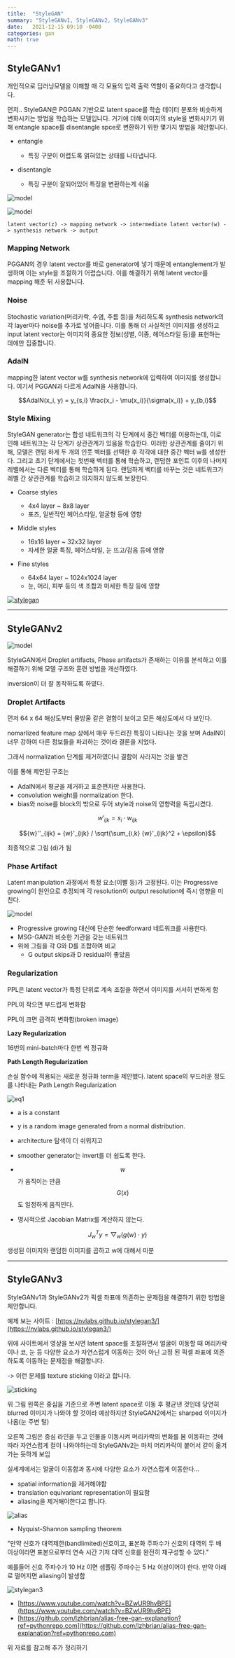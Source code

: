 ```yaml
---
title:  "StyleGAN"
summary: "StyleGANv1, StyleGANv2, StyleGANv3"
date:   2021-12-15 09:10 -0400
categories: gan
math: true
---
```



## StyleGANv1

개인적으로 딥러닝모델을 이해할 때 각 모듈의 입력 출력 역할이 중요하다고 생각합니다.

먼저.. StyleGAN은 PGGAN 기반으로 latent space를 학습 데이터 분포와 비슷하게 변화시키는 방법을 학습하는 모델입니다. 거기에 더해 이미지의 style을 변화시키기 위해 entangle space를 disentangle spce로 변환하기 위한 몇가지 방법을 제안합니다.

- entangle
  + 특징 구분이 어렵도록 얽혀있는 상태를 나타냅니다.

- disentangle
  + 특징 구분이 잘되어있어 특징을 변환하는게 쉬움



![model](/assets/img/post_img/stylegan/stylegan1.png)






![model](/assets/img/post_img/stylegan/stylegan1+.png)



```
latent vector(z) -> mapping network -> intermediate latent vector(w) -> synthesis network -> output
```

### Mapping Network

PGGAN의 경우 latent vector를 바로 generator에 넣기 때문에 entanglement가 발생하며 이는 style을 조절하기 어렵습니다. 이를 해결하기 위해 latent vector를 mapping 해준 뒤 사용합니다.

### Noise

Stochastic variation(머리카락, 수염, 주름 등)을 처리하도록 synthesis network의 각 layer마다 noise를 추가로 넣어줍니다. 이를 통해 더 사실적인 이미지를 생성하고 input latent vector는 이미지의 중요한 정보(성별, 이종, 헤어스타일 등)를 표현하는 데에만 집중합니다.

### AdalN

mapping한 latent vector w를 synthesis network에 입력하여 이미지를 생성합니다. 여기서 PGGAN과 다르게 AdalN을 사용합니다.


$$AdalN(x_i, y) = y_{s,i} \frac{x_i - \mu(x_i)}{\sigma(x_i)} + y_{b,i}$$

### Style Mixing

StyleGAN generator는 합성 네트워크의 각 단계에서 중간 벡터를 이용하는데, 이로 인해 네트워크는 각 단계가 상관관계가 있음을 학습한다. 이러한 상관관계를 줄이기 위해, 모델은 랜덤 하게 두 개의 인풋 벡터를 선택한 후 각각에 대한 중간 벡터 w를 생성한다. 그리고 초기 단계에서는 첫번째 벡터를 통해 학습하고, 랜덤한 포인트 이후의 나머지 레벨에서는 다른 벡터를 통해 학습하게 된다. 랜덤하게 벡터를 바꾸는 것은 네트워크가 레벨 간 상관관계를 학습하고 의지하지 않도록 보장한다.

- Coarse styles
  + 4x4 layer ~ 8x8 layer
  + 포즈, 일반적인 헤어스타일, 얼굴형 등에 영향

- Middle styles
  + 16x16 layer ~ 32x32 layer
  + 자세한 얼굴 특징, 헤어스타일, 눈 뜨고/감음 등에 영향

- Fine styles
  + 64x64 layer ~ 1024x1024 layer
  + 눈, 머리, 피부 등의 색 조합과 미세한 특징 등에 영향



[![stylegan](https://img.youtube.com/vi/kSLJriaOumA/0.jpg)](https://www.youtube.com/watch?v=kSLJriaOumA)



---

## StyleGANv2



![model](/assets/img/post_img/stylegan/stylegan2.png)



StyleGAN에서 Droplet artifacts, Phase artifacts가 존재하는 이유를 분석하고 이를 해결하기 위해 모델 구조와 훈련 방법을 개선하였다.

inversion이 더 잘 동작하도록 하였다.

### Droplet Artifacts

먼저 64 x 64 해상도부터 물방울 같은 결함이 보이고 모든 해상도에서 다 보인다.

nomarlized feature map 상에서 매우 두드러진 특징이 나타나는 것을 보며 AdalN이 너무 강하여 다른 정보들을 파괴하는 것이라 결론을 지었다.

그래서 normalization 단계를 제거하였더니 결함이 사라지는 것을 발견


이를 통해 제안된 구조는

- AdalN에서 평균을 제거하고 표준편차만 사용한다.
- convolution weight를 normalization 한다.
- bias와 noise를 block의 밖으로 두어 style과 noise의 영향력을 독립시켰다.

$${w}'_{ijk} = s_i \cdot w_{ijk}$$

$${w}''_{ijk} = {w}'_{ijk} / \sqrt{\sum_{i,k} {w}'_{ijk}^2 + \epsilon}$$

최종적으로 그림 (d)가 됨

### Phase Artifact

Latent manipulation 과정에서 특정 요소(이빨 등)가 고정된다. 이는 Progressive growing이 원인으로 추정되며 각 resolution이 output resolution에 즉시 영향을 미친다.



![model](/assets/img/post_img/stylegan/stylegan2+.png)



- Progressive growing 대신에 단순한 feedforward 네트워크를 사용한다.
- MSG-GAN과 비슷한 기관을 갖는 네트워크
- 위에 그림을 각 G와 D를 조합하여 비교
  + G output skips과 D residual이 좋았음

### Regularization

PPL은 latent vector가 특정 단위로 계속 조절을 하면서 이미지를 서서히 변하게 함

PPL이 작으면 부드럽게 변화함

PPL이 크면 급격히 변화함(broken image)


**Lazy Regularization**

16번의 mini-batch마다 한번 씩 정규화

**Path Length Regularization**

손실 함수에 적용되는 새로운 정규화 term을 제안했다. latent space의 부드러운 정도를 나타내는 Path Length Regularization



![eq1](/assets/img/post_img/stylegan/eq1.png)



- a is a constant
- y is a random image generated from a normal distribution.


- architecture 탐색이 더 쉬워지고
- smoother generator는 invert를 더 쉽도록 한다.
- $$w$$가 움직이는 만큼 $$G(x)$$도 일정하게 움직인다.
- 명시적으로 Jacobian Matrix를 계산하지 않는다.

$$J_w^T y = \bigtriangledown_w(g(w) \cdot y)$$

생성된 이미지와 랜덤한 이미지를 곱하고 w에 대해서 미분

---

## StyleGANv3

StyleGANv1과 StyleGANv2가 픽셀 좌표에 의존하는 문제점을 해결하기 위한 방법을 제안합니다.

예제 보는 사이트 : [https://nvlabs.github.io/stylegan3/](https://nvlabs.github.io/stylegan3/)

위에 사이트에서 영상을 보시면 latent space를 조절하면서 얼굴이 이동할 때 머리카락이나 코, 눈 등 다양한 요소가 자연스럽게 이동하는 것이 아닌 고정 된 픽셀 좌표에 의존하도록 이동하는 문제점을 해결합니다.

-> 이런 문제를 texture sticking 이라고 합니다.



![sticking](/assets/img/post_img/stylegan/sticking.png)



위 그림 왼쪽은 중심을 기준으로 주변 latent space로 이동 후 평균낸 것인데 당연히 blurred 이미지가 나와야 할 것이라 예상하지만 StyleGAN2에서는 sharped 이미지가 나옴(눈 주변 털)

오른쪽 그림은 중심 라인을 두고 인물을 이동시켜 머리카락의 변화를 봄 이동하는 것에 따라 자연스럽게 컬이 나와야하는데 StyleGANv2는 마치 머리카락이 붙어서 같이 옮겨가는 듯하게 보임

실세계에서는 얼굴이 이동함과 동시에 다양한 요소가 자연스럽게 이동한다...

- spatial information을 제거해야함
- translation equivariant representation이 필요함
- aliasing을 제거해야한다고 합니다.



![alias](/assets/img/post_img/stylegan/alias.png)



- Nyquist-Shannon sampling theorem

"만약 신호가 대역제한(bandlimited)신호이고, 표본화 주파수가 신호의 대역의 두 배 이상이라면 표본으로부터 연속 시간 기저 대역 신호를 완전히 재구성할 수 있다."

예를들어 신호 주파수가 10 Hz 이면 샘플링 주파수는 5 Hz 이상이어야 한다. 만약 아래로 떨어지면 aliasing이 발생함



![stylegan3](/assets/img/post_img/stylegan/stylegan3.PNG)



- [https://www.youtube.com/watch?v=BZwUR9hvBPE](https://www.youtube.com/watch?v=BZwUR9hvBPE)
- [https://github.com/lzhbrian/alias-free-gan-explanation?ref=pythonrepo.com](https://github.com/lzhbrian/alias-free-gan-explanation?ref=pythonrepo.com)

위 자료를 참고해 추가 정리하기
